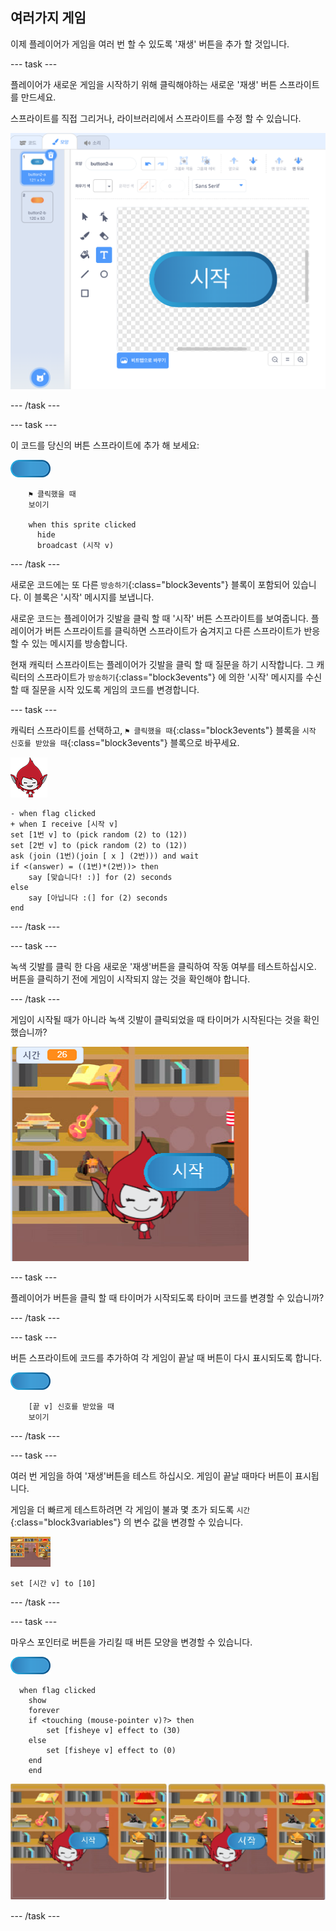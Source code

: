 ## 여러가지 게임

이제 플레이어가 게임을 여러 번 할 수 있도록 '재생' 버튼을 추가 할 것입니다.

--- task ---

플레이어가 새로운 게임을 시작하기 위해 클릭해야하는 새로운 '재생' 버튼 스프라이트를 만드세요.

스프라이트를 직접 그리거나, 라이브러리에서 스프라이트를 수정 할 수 있습니다.

![재생 버튼 그림](images/brain-play.png)

--- /task ---

--- task ---

이 코드를 당신의 버튼 스프라이트에 추가 해 보세요:

![버튼 스프라이트](images/button-sprite.png)

```blocks3
    ⚑ 클릭했을 때
    보이기

    when this sprite clicked
	  hide
	  broadcast (시작 v)
```

--- /task ---

새로운 코드에는 또 다른 `방송하기`{:class="block3events"} 블록이 포함되어 있습니다. 이 블록은 '시작' 메시지를 보냅니다.

새로운 코드는 플레이어가 깃발을 클릭 할 때 '시작' 버튼 스프라이트를 보여줍니다. 플레이어가 버튼 스프라이트를 클릭하면 스프라이트가 숨겨지고 다른 스프라이트가 반응 할 수 있는 메시지를 방송합니다.

현재 캐릭터 스프라이트는 플레이어가 깃발을 클릭 할 때 질문을 하기 시작합니다. 그 캐릭터의 스프라이트가 `방송하기`{:class="block3events"} 에 의한 '시작' 메시지를 수신할 때 질문을 시작 있도록 게임의 코드를 변경합니다.

--- task ---

캐릭터 스프라이트를 선택하고, `⚑ 클릭했을 때`{:class="block3events"} 블록을 `시작 신호를 받았을 때`{:class="block3events"} 블록으로 바꾸세요.

![캐릭터 스프라이트](images/giga-sprite.png)

```blocks3
- when flag clicked
+ when I receive [시작 v]
set [1번 v] to (pick random (2) to (12))
set [2번 v] to (pick random (2) to (12))
ask (join (1번)(join [ x ] (2번))) and wait
if <(answer) = ((1번)*(2번))> then
	say [맞습니다! :)] for (2) seconds
else
	say [아닙니다 :(] for (2) seconds
end
```

--- /task ---

--- task ---

녹색 깃발를 클릭 한 다음 새로운 '재생'버튼을 클릭하여 작동 여부를 테스트하십시오. 버튼을 클릭하기 전에 게임이 시작되지 않는 것을 확인해야 합니다.

--- /task ---

게임이 시작될 때가 아니라 녹색 깃발이 클릭되었을 때 타이머가 시작된다는 것을 확인했습니까?

![타이머 시작됨](images/brain-timer-bug.png)

--- task ---

플레이어가 버튼을 클릭 할 때 타이머가 시작되도록 타이머 코드를 변경할 수 있습니까?

--- /task ---

--- task ---

버튼 스프라이트에 코드를 추가하여 각 게임이 끝날 때 버튼이 다시 표시되도록 합니다.

![버튼 스프라이트](images/button-sprite.png)

```blocks3
    [끝 v] 신호를 받았을 때
    보이기
```

--- /task ---

--- task ---

여러 번 게임을 하여 '재생'버튼을 테스트 하십시오. 게임이 끝날 때마다 버튼이 표시됩니다.

게임을 더 빠르게 테스트하려면 각 게임이 불과 몇 초가 되도록 `시간`{:class="block3variables"} 의 변수 값을 변경할 수 있습니다.

![무대](images/stage-sprite.png)

```blocks3
set [시간 v] to [10]
```

--- /task ---

--- task ---

마우스 포인터로 버튼을 가리킬 때 버튼 모양을 변경할 수 있습니다.

![버튼](images/button-sprite.png)

```blocks3
  when flag clicked
	show
	forever
	if <touching (mouse-pointer v)?> then
		set [fisheye v] effect to (30)
	else
		set [fisheye v] effect to (0)
	end
	end
```

![스크린샷](images/brain-fisheye.png)

--- /task ---